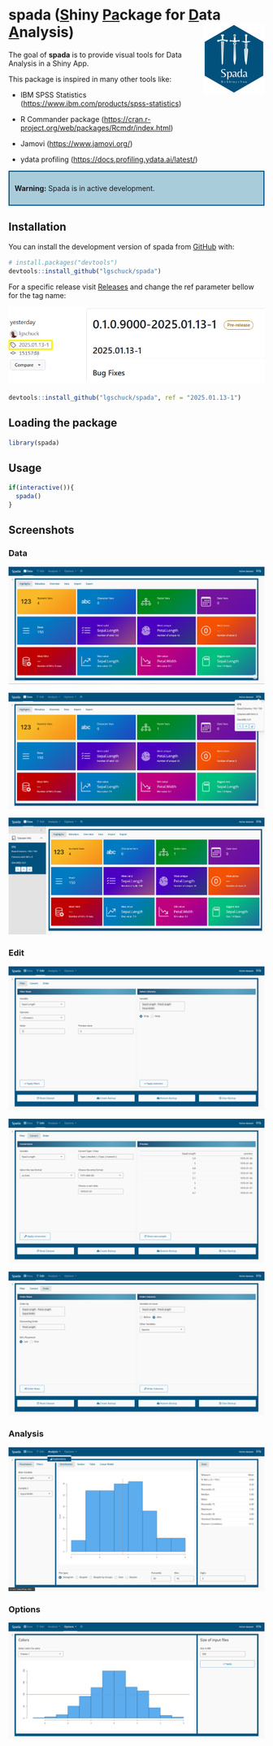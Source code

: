 
<!-- README.md is generated from README.Rmd. Please edit that file -->

# spada (<u>**S**</u>hiny <u>**Pa**</u>ckage for <u>**D**</u>ata <u>**A**</u>nalysis) <img src="man/figures/logo.png" align="right" height="139"/>

<!-- badges: start -->
<!-- badges: end -->

The goal of **spada** is to provide visual tools for Data Analysis in a
Shiny App.

This package is inspired in many other tools like:

- IBM SPSS Statistics (<https://www.ibm.com/products/spss-statistics>)

- R Commander package
  (<https://cran.r-project.org/web/packages/Rcmdr/index.html>)

- Jamovi (<https://www.jamovi.org/>)

- ydata profiling (<https://docs.profiling.ydata.ai/latest/>)

<div style="border: 2px solid #02517d; padding: 10px; background-color: #a9ccdb;">

<strong>Warning:</strong> Spada is in active development.

</div>

## Installation

You can install the development version of spada from
[GitHub](https://github.com/) with:

``` r
# install.packages("devtools")
devtools::install_github("lgschuck/spada")
```

For a specific release visit
[Releases](https://github.com/lgschuck/spada/releases) and change the
ref parameter bellow for the tag name:

![](images/install_release.png)

``` r
devtools::install_github("lgschuck/spada", ref = "2025.01.13-1")
```

## Loading the package

``` r
library(spada)
```

## Usage

``` r
if(interactive()){
  spada()
}
```

## Screenshots

### Data

![](man/figures/spada_home.png)

![](man/figures/spada_home2.png)

![](man/figures/spada_home3.png)

### Edit

![](man/figures/spada_edit_filter.png)

![](man/figures/spada_edit_convert.png)

![](man/figures/spada_edit_order.png)

### Analysis

![](man/figures/spada_analysis_exploratory.png)

### Options

![](man/figures/spada_options_config.png)
